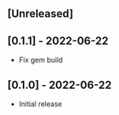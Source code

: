 ## [Unreleased]

## [0.1.1] - 2022-06-22

- Fix gem build

## [0.1.0] - 2022-06-22

- Initial release
